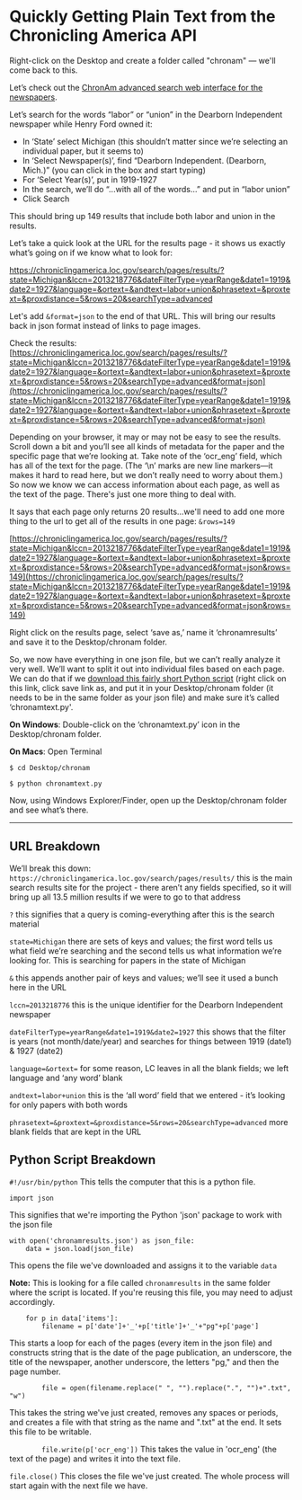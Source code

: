 # Quickly Getting Plain Text from the Chronicling America API

Right-click on the Desktop and create a folder called "chronam" — we'll come back to this.

Let’s check out the [ChronAm advanced search web interface for the newspapers](https://chroniclingamerica.loc.gov/#tab=tab_advanced_search).

Let’s search for the words “labor” or “union” in the Dearborn Independent newspaper while Henry Ford owned it:

- In ‘State’ select Michigan (this shouldn’t matter since we’re selecting an individual paper, but it seems to)
- In ‘Select Newspaper(s)’, find “Dearborn Independent. (Dearborn, Mich.)” (you can click in the box and start typing)
- For ‘Select Year(s)’, put in 1919-1927
- In the search, we’ll do “...with all of the words…” and put in “labor union”
- Click Search

This should bring up 149 results that include both labor and union in the results.

Let’s take a quick look at the URL for the results page - it shows us exactly what’s going on if we know what to look for:

https://chroniclingamerica.loc.gov/search/pages/results/?state=Michigan&lccn=2013218776&dateFilterType=yearRange&date1=1919&date2=1927&language=&ortext=&andtext=labor+union&phrasetext=&proxtext=&proxdistance=5&rows=20&searchType=advanced

Let's add `&format=json` to the end of that URL. This will bring our results back in json format instead of links to page images.

Check the results: [https://chroniclingamerica.loc.gov/search/pages/results/?state=Michigan&lccn=2013218776&dateFilterType=yearRange&date1=1919&date2=1927&language=&ortext=&andtext=labor+union&phrasetext=&proxtext=&proxdistance=5&rows=20&searchType=advanced&format=json](https://chroniclingamerica.loc.gov/search/pages/results/?state=Michigan&lccn=2013218776&dateFilterType=yearRange&date1=1919&date2=1927&language=&ortext=&andtext=labor+union&phrasetext=&proxtext=&proxdistance=5&rows=20&searchType=advanced&format=json)

Depending on your browser, it may or may not be easy to see the results. Scroll down a bit and you’ll see all kinds of metadata for the paper and the specific page that we’re looking at. Take note of the ‘ocr_eng’ field, which has all of the text for the page. (The ‘\n’ marks are new line markers—it makes it hard to read here, but we don’t really need to worry about them.) So now we know we can access information about each page, as well as the text of the page. There's just one more thing to deal with.

It says that each page only returns 20 results...we'll need to add one more thing to the url to get all of the results in one page: `&rows=149`

[https://chroniclingamerica.loc.gov/search/pages/results/?state=Michigan&lccn=2013218776&dateFilterType=yearRange&date1=1919&date2=1927&language=&ortext=&andtext=labor+union&phrasetext=&proxtext=&proxdistance=5&rows=20&searchType=advanced&format=json&rows=149](https://chroniclingamerica.loc.gov/search/pages/results/?state=Michigan&lccn=2013218776&dateFilterType=yearRange&date1=1919&date2=1927&language=&ortext=&andtext=labor+union&phrasetext=&proxtext=&proxdistance=5&rows=20&searchType=advanced&format=json&rows=149)

Right click on the results page, select ‘save as,’ name it ‘chronamresults’ and save it to the Desktop/chronam folder.

So, we now have everything in one json file, but we can’t really analyze it very well. We’ll want to split it out into individual files based on each page. We can do that if we [download this fairly short Python script](https://raw.githubusercontent.com/brandontlocke/chronam-api-lesson/master/chronamtext.py) (right click on this link, click save link as, and put it in your Desktop/chronam folder (it needs to be in the same folder as your json file) and make sure it’s called ‘chronamtext.py'.

**On Windows**:
Double-click on the ‘chronamtext.py’ icon in the Desktop/chronam folder.

**On Macs**:
Open Terminal

`$ cd Desktop/chronam`

`$ python chronamtext.py`

Now, using Windows Explorer/Finder, open up the Desktop/chronam folder and see what’s there.


---

## URL Breakdown

We’ll break this down:
`https://chroniclingamerica.loc.gov/search/pages/results/`
this is the main search results site for the project - there aren’t any fields specified, so it will bring up all 13.5 million results if we were to go to that address

`?`
this signifies that a query is coming-everything after this is the search material

`state=Michigan`
there are sets of keys and values; the first word tells us what field we’re searching and the second tells us what information we’re looking for. This is searching for papers in the state of Michigan

`&`
this appends another pair of keys and values; we’ll see it used a bunch here in the URL

`lccn=2013218776`
this is the unique identifier for the Dearborn Independent newspaper

`dateFilterType=yearRange&date1=1919&date2=1927`
this shows that the filter is years (not month/date/year) and searches for things between 1919 (date1) & 1927 (date2)

`language=&ortext=`
for some reason, LC leaves in all the blank fields; we left language and ‘any word’ blank

`andtext=labor+union`
this is the ‘all word’ field that we entered - it’s looking for only papers with both words

`phrasetext=&proxtext=&proxdistance=5&rows=20&searchType=advanced`
more blank fields that are kept in the URL

## Python Script Breakdown

`#!/usr/bin/python`
This tells the computer that this is a python file.

`import json`

This signifies that we're importing the Python 'json' package to work with the json file

```
with open('chronamresults.json') as json_file:  
    data = json.load(json_file)
```
This opens the file we've downloaded and assigns it to the variable `data`

**Note:** This is looking for a file called `chronamresults` in the same folder where the script is located. If you're reusing this file, you may need to adjust accordingly.

```
    for p in data['items']:
        filename = p['date']+'_'+p['title']+'_'+"pg"+p['page']
```
This starts a loop for each of the pages (every item in the json file) and constructs string that is the date of the page publication, an underscore, the title of the newspaper, another underscore, the letters "pg," and then the page number.

`        file = open(filename.replace(" ", "").replace(".", "")+".txt", "w")`

This takes the string we've just created, removes any spaces or periods, and creates a file with that string as the name and ".txt" at the end. It sets this file to be writable.

`        file.write(p['ocr_eng'])`
This takes the value in 'ocr_eng' (the text of the page) and writes it into the text file.

`file.close()`
This closes the file we've just created. The whole process will start again with the next file we have.
